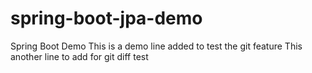 # spring-boot-jpa-demo
Spring Boot Demo
This is a demo line added to test the git feature
This another line to add for git diff test
